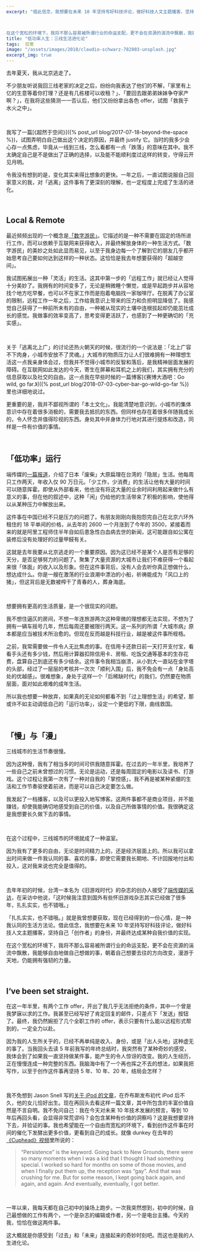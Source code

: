 ```yaml
---
excerpt: "借此信念，我想要在未来 10 年坚持写好科技评论，做好科技人文主题播客，坚持自己「创作者」的身份，并最终达成某种自我价值的实现。



在这个宽松的环境下，我将不那么容易被所谓行业的命运支配，更不会在资源的湍流中飘散，我能够自由地做自己想做的事，朝着自己想要去往的方向改变，漫游于天地，仍能拥有强韧的力量。"
title: "低功率人生：三线生活进化论"
tags:  日常
image: "/assets/images/2018/claudio-schwarz-782803-unsplash.jpg"
excerpt_img: true
---
```


去年夏天，我从北京逃走了。

不少朋友听说我回三线老家的决定之后，纷纷向我表达了他们的不解，「家里有上亿的生意等着你打理？还是有几栋楼可以收租？」、「要回去跟弟弟妹妹争夺家产啊？」，在我将这些猜测一一否认后，他们又纷纷拿出各色 offer，试图「救我于水火之中」。

<br>

我写了一篇[《超然于空间》]({% post_url blog/2017-07-18-beyond-the-space %})，试图弄明白自己做出这个决定的原因，并最终 justify 它。当时的我多少会心存一点焦虑，毕竟从一线到三线，怎么看都有一点「跌落」的意味在其中。我不太确定自己是不是做出了正确的选择，以及能不能顺利度过这样的转变，守得云开见月明。

令我没有想到的是，变化其实来得比想象的更快。一年之后，一直试图说服自己回家意义的我，对「逃离」这件事有了更深刻的理解，也一定程度上完成了生活的进化。

<br>

## Local & Remote
最近频频出现的一个概念是[「数字游民」](https://jarodise.com/about/)。它描述的是一种不需要在固定的场所进行工作，而可以依赖于互联网来获得收入，并最终解放身体的一种生活方式。「数字游民」的美妙之处如此显而易见，以至于我身边每一个了解到它的朋友几乎都开始思考自己要如何达到这样的一种状态。这恰恰是我去年想要获得的「超越空间」。

我试图拓展出一种「灵活」的生活。这其中第一步的「远程工作」就已经让人觉得十分美妙了。我拥有的时间变多了，无论是稍微睡个懒觉，或是早起跑步并从容地找个地方吃早餐，也可以不在家工作而是抱着电脑找一家咖啡厅。在脱离了办公室的限制，远程工作一年之后，工作给我意识上带来的压力和负担明显降低了。我感觉自己获得了一种前所未有的自由，一种被从现实的土壤中连根拔起却仍能茁壮成长的感觉。我做事的效率变高了，思考变得更活跃了，也感到了一种更确切的「充实感」。

<br>

关于「逃离北上广」的讨论还热火朝天的时候，很流行的一个说法是：「北上广容不下肉身，小城市安放不了灵魂。」大城市的物质压力让人们很难拥有一种理想生活这一点我亲身体会过，但我并不觉得小城市的反智和落后，是我精神层面发展的障碍。在互联网如此发达的今天，寄生在屏幕和耳机之上的我们，其实拥有充分的信息获取以及社交的自由。这一点我在早些时候的一篇博客[《赛博大酒吧：Go wild, go far.》]({% post_url blog/2018-07-03-cyber-bar-go-wild-go-far %})里也详细地说过。

更重要的是，我并不鄙视所谓的「本土文化」。我能清楚地意识到，小城市的集体意识中存在着很多消极的，需要我去抵抗的东西。但同样也存在着很多伴随我成长的，令人怀念并值得珍视的东西。身处其中并身体力行地对其进行提炼和改造，同样是一件有价值的事情。

<br>

## 「低功率」运行
端传媒的[一篇报道](https://theinitium.com/article/20180619-japan-taiwan-oharahenri-madao/)，介绍了日本「废柴」大原扁理在台湾的「隐居」生活。他每周只工作两天，年收入仅 90 万日元。「少工作，少消费」的生活让他有大量的时间可以随意挥霍。即使从外部看来，他也没有将这大量的业余时间利用起来做什么有意义的事，但在他的叙述中，这种「闲」仍给他的生活带来了积极的影响，使他得以从某种压力中解放出来。

这件事在中国已经不只是压力的问题了。有朋友刚刚向我抱怨完自己在北京六环外租住的 18 平单间的价格，从去年的 2600 一个月涨到了今年的 3500，紧接着而来的就是阿里工程师住半年自如后患急性白血病去世的新闻，这可能跟自如公寓在装修后没有处理好的过量甲醛有关。

这就是去年我要从北京逃走的一个重要原因。因为这已经不是某个人是否有足够的天分，是否足够努力的问题了。聚集了大量资源的大城市让我们不难获得一个看起来很「体面」的收入以及形象。但在这件事背后，没有人会去听你真正想做什么，想达成什么。你是一艘在激荡的行业浪潮中漂泊的小船，祈祷能成为「风口上的猪」，但这背后是无数被榨干了青春的人，葬身海底。

<br>

想要拥有更高的生活质量，是一个很现实的问题。

我不想住逼仄的房间，不想一年连旅游两次这种卑微的理想都无法实现，不想为了拥有一辆车摇号几年，然后每周还要被限行两天。这一系列的所谓「大城市病」原本都是应当被技术所治愈的。但现在反而越是科技行业，越是被这件事所桎梏。

之前，我常需要做一件令人无比焦虑的事。在信用卡还款日前一天打开支付宝，看看手头还有多少钱，然后用计算器扣除信用卡、房租、吃饭交通等基本的生存花费，盘算自己到底还有多少结余。这件事令我相当崩溃，从小到大一直站在金字塔的头部，经过了一层层的考核并一次次「顺利入围」后，我不免会有一点「身处高处的优越感」。很难想象，身处于这样一个「后稀缺时代」的我们，仍然要在物质层面，面对如此艰难的成年生活。

所以我也想要一种放弃，如果真的无论如何都看不到「过上理想生活」的希望，那或许不如主动调低自己的「运行功率」，设定一个更低的下限，曲线救国。

<br>

## 「慢」与「漫」
三线城市的生活节奏很慢。

因为这种慢，我有了相当多的时间可供我随意挥霍。在过去的一年半里，我培养了一些自己之前未曾想过的习惯。无论是运动，还是每周固定的电影以及读书、打游戏。这个过程让我第一次有了一种对自我的「掌控感」，我不再是被某种紧绷的生活和工作节奏驱使着前进，而是可以自己决定要怎么做。

我发起了一档播客，以及可以更投入地写博客。这两件事都不是商业项目，并不能赚钱，却使我能确切地感受到自己的价值，以及自己所做事情的价值。我很确定这是我想要长久做下去的事情。

<br>

在这个过程中，三线城市的环境就成了一种温室。

因为我有了更多的自由，无论是时间精力上的，还是经济层面上的。所以我可以拿出时间来做一件我认同的事、喜欢的事，即使它需要我长期地、不计回报地付出和投入，这对我来说也完全是值得的。

<br>

去年年初的时候，台湾一本名为《旧游戏时代》的杂志的创办人接受了[端传媒的采访](https://theinitium.com/article/20170305-dailynews-game-on-RetroGameTime/)，在采访中他说，「这时候我注意到国外有些怀旧游戏杂志其实已经做了很多年，扎扎实实，也不错哦。」

「扎扎实实，也不错哦。」就是我曾想要获取，现在已经得到的一份心情，是一种我认同的生活方法论。借此信念，我想要在未来 10 年坚持写好科技评论，做好科技人文主题播客，坚持自己「创作者」的身份，并最终达成某种自我价值的实现。

在这个宽松的环境下，我将不那么容易被所谓行业的命运支配，更不会在资源的湍流中飘散，我能够自由地做自己想做的事，朝着自己想要去往的方向改变，漫游于天地，仍能拥有强韧的力量。

<br>

## I‘ve been set straight.
在这一年半里，有两个工作 offer，开出了我几乎无法拒绝的条件，其中一个曾是我梦寐以求的工作。我甚至已经写好了肯定回复的邮件，只差点下「发送」按钮了。最终，我仍然婉拒了几个全职工作的 offer，表示只要有什么能以远程形式帮到的，一定全力以赴。

因为我的人生所关乎的，已经不再单纯是收入、身份，或是「出人头地」这种虚无的事了。当我回头去读 5 年前我写的年终总结时，我突然有了某种奇妙的感受，我体会到了如果我一直坚持做某件事，能产生的令人惊讶的改变。我的人生经历，正在慢慢连成一种完整的东西。我脑海中有了一个再也挥之不去的想法，如果我把写作，以至于创作这件事再坚持 5 年、10 年、20 年，结局会怎样？

<br>

我不免想到 Jason Snell 写的[关于 iPod 的文章](https://www.macworld.com/article/1053498/ipods/ipod5.html)，在乔布斯发布初代 iPod 后不久，他的女儿恰好出生。现在再回头去看这样一篇文章，其中所包含的丰富价值自然是不言自明。我不免问自己：我在今天对未来 10 年技术发展的预言，等到 10 年后再回头看，会显得非常荒谬吗？会包含某种有价值的洞察吗？这是我想要坚持下去，并验证的事。我也希望能在一个自由而宽松的环境下，看到创作这件事在时间的催化下发酵出更多价值，更看到自己的成长。就像 dunkey 在去年的[《Cuphead》视频](https://www.youtube.com/watch?v=CCkPhYiKbJU)里所说的：

> “Persistence” is the keyword. Going back to New Grounds, there were so many moments when I was a kid that I thought I had something special. I worked so hard for months on some of those movies, and when I finally put them up, the reception was “gay”. And that was crushing for me. But for some reason, I kept going back again, and again, and again. And eventually, eventually, I got better. 

<br>

一年以来，我每天都在自己初中的操场上跑步。一次我突然想到，初中的时候，自己最想做的工作有两个，一个是杂志的编辑或作者，另一个是电台主播。今天的我，恰恰在做这两件事。

这大概就是你感受到「过去」和「未来」连接起来的奇妙时刻吧。而这也是我的人生进化论。